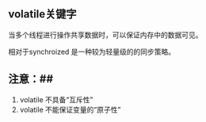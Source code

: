volatile关键字
-----------------------
当多个线程进行操作共享数据时，可以保证内存中的数据可见。

相对于synchroized 是一种较为轻量级的的同步策略。

## 注意：##
1. volatile 不具备“互斥性”
2. volatile 不能保证变量的“原子性”
